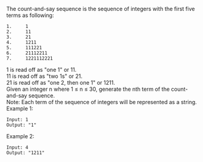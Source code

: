 The count-and-say sequence is the sequence of integers with the first five terms as following:
```swagger codegen
1.     1
2.     11
3.     21
4.     1211
5.     111221
6.     21112211
7.     1221112221
```
1 is read off as "one 1" or 11.<br/>
11 is read off as "two 1s" or 21.<br/>
21 is read off as "one 2, then one 1" or 1211.<br/>
Given an integer n where 1 ≤ n ≤ 30, generate the nth term of the count-and-say sequence.<br/>
Note: Each term of the sequence of integers will be represented as a string.
Example 1:

```swagger codegen
Input: 1
Output: "1"
```
Example 2:
```swagger codegen
Input: 4
Output: "1211"
```
